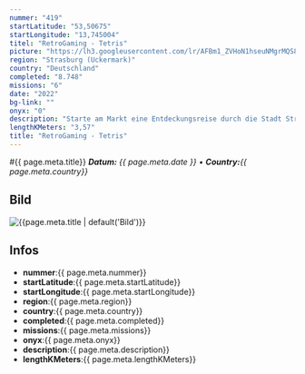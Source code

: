 ```yaml
---
nummer: "419"
startLatitude: "53,50675"
startLongitude: "13,745004"
titel: "RetroGaming - Tetris"
picture: "https://lh3.googleusercontent.com/lr/AFBm1_ZVHoN1hseuNMgrMQS80Dcu73iL7Sqe2YzeU35_AhISpkO3XD-TH-Q-aWSfL1cs9Ne1-ODKVMzz17lhEs1MAUfz1jNzrPkqbxiL5hPSQn-llIUmgJfbjrm9mtwBPQmG4KMh2wgd5qFmeGmOislU-9ja__EwuCdt1Ve7_G0MA0nDzv0Dinow98WTJqm2sdFN5ZNq5Rd_NVTGHv3lGXHDv8wD6TTI7ff1XkK7OHI2kXP380rkTJWjNJ_MYX3OLnpPRrsQSwaMRAB5QB8Ls5Knp_sPzDgp4j43pjZpi76sL8LjuN1HXmNNDVGwkxpF4Y659bzAK3MvI69XpXcHs2w1vgfYG_kqlfqQoN3-oc_OqpT5btQDC7ACEL4iED2j5nLQufaey8rf0bp-jTKaB3fyxd5ZeJSjLpk7TUFfkSxfiUXpCq3sQieaVmGNS5rFjMUySB43KwObxfNyVkkD9lqlf1Es02tAdO9eY8zxyjtmmmz4oGr-xSHvF8Y6xphGKHWP1huO9WU_wWBBycj6c_eJQ_Zsmg0K-CrfE-3H6mwgiiNSkc8N85SSIS-loZN9snLJWrOMPw1sRekWcV16PKrHd0Ykeum4Jc6rq3SYTNI4spKtCVT8KXgne3A_PNGdtUa1Nn1hxl8Ma7wdyZR17rR6eYGACF8WhZzr3prY46_Y9edKqSf0W3-87qzzs8yAM-vmGcq4Ubinc_bzGHIgoUiO7DTdnoaClpRYxQSCLUniE1xdBFbgTzr0twwLW21Z1bh9DZqq0GXpHn_L6_vb0d6AfX4pSZrt453xOFrVm_vGSCilBPA_p2e1gfhIujIpOAfxXCavezfIwNzGFL6hW2RhcedlBmlAFNVe_kQPo9InNk_mAued30pKOrToV9j6-dUBlWjv5JNU"
region: "Strasburg (Uckermark)"
country: "Deutschland"
completed: "8.748"
missions: "6"
date: "2022"
bg-link: ""
onyx: "0"
description: "Starte am Markt eine Entdeckungsreise durch die Stadt Strasburg Uckermark und entdecke dabei historische Orte der Stadt"
lengthKMeters: "3,57"
title: "RetroGaming - Tetris"
---
```


#{{ page.meta.title}}
_**Datum:** {{ page.meta.date }} • **Country:**{{ page.meta.country}}_

## Bild
![{{page.meta.title | default('Bild')}}]({{page.meta.picture}})

## Infos
- **nummer**:{{ page.meta.nummer}}
- **startLatitude**:{{ page.meta.startLatitude}}
- **startLongitude**:{{ page.meta.startLongitude}}
- **region**:{{ page.meta.region}}
- **country**:{{ page.meta.country}}
- **completed**:{{ page.meta.completed}}
- **missions**:{{ page.meta.missions}}
- **onyx**:{{ page.meta.onyx}}
- **description**:{{ page.meta.description}}
- **lengthKMeters**:{{ page.meta.lengthKMeters}}

